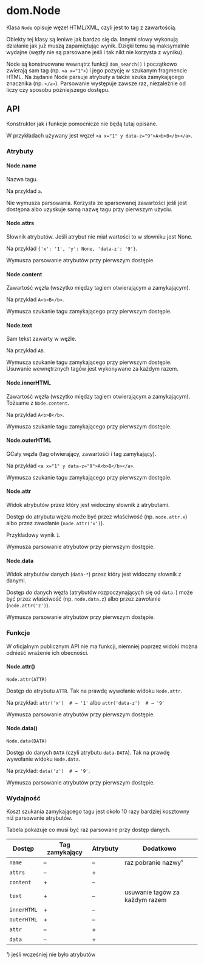 
dom.Node
========

Klasa `Node` opisuje węzeł HTML/XML, czyli jest to tag z zawartością.

Obiekty tej klasy są leniwe jak bardzo się da. Innymi słowy wykonują działanie jak już muszą zapamiętując wynik.  Dzięki temu są maksymalnie wydajne (węzły nie są parsowane jeśli i tak nikt nie korzysta z wyniku).

Node są konstruowane wewnątrz funkcji `dom_search()` i początkowo zwierają sam tag (np. `<a x="1">`) i jego pozycję w szukanym fragmencie HTML. Na żądanie Node parsuje atrybuty a także szuka zamykającego znacznika (np. `</a>`). Parsowanie występuje zawsze raz, niezależnie od liczy czy sposobu późniejszego dostępu.


API
---

Konstruktor jak i funkcje pomocnicze nie będą tutaj opisane.

W przykładach używany jest węzeł `<a x="1" y data-z="9">A<b>B</b></a>`.


### Atrybuty

#### Node.name

Nazwa tagu. 

Na przykład `a`.

Nie wymusza parsowania.
Korzysta ze sparsowanej zawartości jeśli jest dostępna albo uzyskuje samą nazwę tagu przy pierwszym użyciu.


#### Node.attrs

Słownik atrybutów. Jeśli atrybut nie miał wartości to w słowniku jest None.

Na przykład `{'x': '1', 'y': None, 'data-z': '9'}`.

Wymusza parsowanie atrybutów przy pierwszym dostępie.


#### Node.content

Zawartość węzła (wszytko między tagiem otwierającym a zamykającym).

Na przykład `A<b>B</b>`.

Wymusza szukanie tagu zamykającego przy pierwszym dostępie.


#### Node.text

Sam tekst zawarty w węźle.

Na przykład `AB`.

Wymusza szukanie tagu zamykającego przy pierwszym dostępie.
Usuwanie wewnętrznych tagów jest wykonywane za każdym razem.


#### Node.innerHTML

Zawartość węzła (wszytko między tagiem otwierającym a zamykającym). Tożsame z `Node.content`.

Na przykład `A<b>B</b>`.

Wymusza szukanie tagu zamykającego przy pierwszym dostępie.


#### Node.outerHTML

GCały węzła (tag otwierający, zawartośći i tag zamykający).

Na przykład `<a x="1" y data-z="9">A<b>B</b></a>`.

Wymusza szukanie tagu zamykającego przy pierwszym dostępie.


#### Node.attr

Widok atrybutów przez który jest widoczny słownik z atrybutami.

Dostęp do atrybutu węzła może być przez właściwość (np. `node.attr.x`) albo przez zawołanie (`node.attr('x')`).

Przykładowy wynik `1`.

Wymusza parsowanie atrybutów przy pierwszym dostępie.


#### Node.data

Widok atrybutów danych (`data-*`) przez który jest widoczny słownik z danymi.

Dostęp do danych węzła (atrybutów rozpoczynających się od `data-`) może być przez właściwość (np. `node.data.z`) albo przez zawołanie (`node.attr('z')`).

Wymusza parsowanie atrybutów przy pierwszym dostępie.


### Funkcje

W oficjalnym publicznym API nie ma funkcji, niemniej poprzez widoki można odnieść wrażenie ich obecności.


#### Node.attr()

```
Node.attr(ATTR)
```

Dostęp do atrybutu `ATTR`. Tak na prawdę wywołanie widoku `Node.attr`.

Na przykład: `attr('x')  # → '1'` albo `attr('data-z')  # → '9'`


Wymusza parsowanie atrybutów przy pierwszym dostępie.


#### Node.data()

```
Node.data(DATA)
```

Dostęp do danych `DATA` (czyli atrybutu `data-DATA`). Tak na prawdę wywołanie widoku `Node.data`.

Na przykład: `data('z')  # → '9'`.

Wymusza parsowanie atrybutów przy pierwszym dostępie.


### Wydajność

Koszt szukania zamykającego tagu jest około 10 razy bardziej kosztowny niż parsowanie atrybutów.

Tabela pokazuje co musi być raz parsowane przy dostęp danych.

Dostęp      | Tag zamykający | Atrybuty | Dodatkowo
----------- | -------------- | -------- | --------
`name`      | –              | –        | raz pobranie nazwy¹
`attrs`     | –              | +        |
`content`   | +              | –        |
`text`      | +              | –        | usuwanie tagów za każdym razem 
`innerHTML` | +              | –        |
`outerHTML` | +              | –        |
`attr`      | –              | +        |
`data`      | –              | +        |

¹) jeśli wcześniej nie było atrybutów

